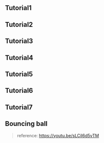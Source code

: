 ## Tutorial1
## Tutorial2
## Tutorial3
## Tutorial4
## Tutorial5
## Tutorial6
## Tutorial7

## Bouncing ball

> reference: https://youtu.be/sLCiI6d5vTM